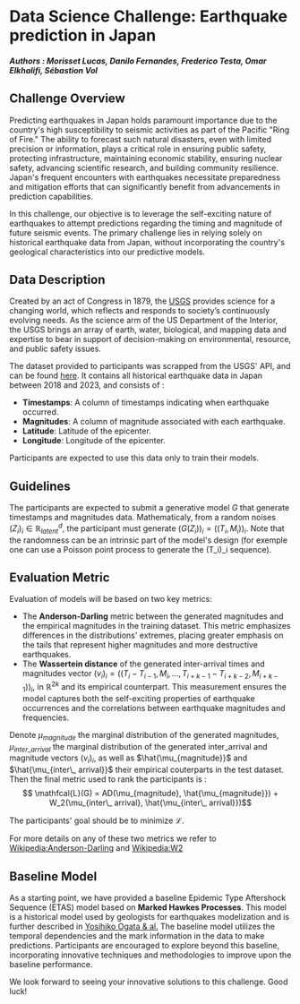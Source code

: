 # Data Science Challenge: Earthquake prediction in Japan
##### Authors : Morisset Lucas, Danilo Fernandes, Frederico Testa, Omar Elkhalifi, Sébastion Vol

## Challenge Overview

Predicting earthquakes in Japan holds paramount importance due to the country's high susceptibility to seismic activities as part of the Pacific "Ring of Fire." The ability to forecast such natural disasters, even with limited precision or information, plays a critical role in ensuring public safety, protecting infrastructure, maintaining economic stability, ensuring nuclear safety, advancing scientific research, and building community resilience. Japan's frequent encounters with earthquakes necessitate preparedness and mitigation efforts that can significantly benefit from advancements in prediction capabilities. 

In this challenge, our objective is to leverage the self-exciting nature of earthquakes to attempt predictions regarding the timing and magnitude of future seismic events. The primary challenge lies in relying solely on historical earthquake data from Japan, without incorporating the country's geological characteristics into our predictive models.

## Data Description

Created by an act of Congress in 1879, the [USGS](https://www.usgs.gov/) provides science for a changing world, which reflects and responds to society’s continuously evolving needs. As the science arm of the US Department of the Interior, the USGS brings an array of earth, water, biological, and mapping data and expertise to bear in support of decision-making on environmental, resource, and public safety issues.

The dataset provided to participants was scrapped from the USGS' API, and can be found [here](https://earthquake.usgs.gov/fdsnws/event/1/). It contains all historical earthquake data in Japan between 2018 and 2023, and consists of :
- **Timestamps**: A column of timestamps indicating when earthquake occurred.
- **Magnitudes**: A column of magnitude associated with each earthquake.
- **Latitude**: Latitude of the epicenter.
- **Longitude**: Longitude of the epicenter.

Participants are expected to use this data only to train their models.

## Guidelines

The participants are expected to submit a generative model $G$ that generate timestamps and magnitudes data. Mathematicaly, from a random noises $(Z_i)_i \in \mathbb{R}^d_{latent}$, the participant must generate $(G(Z_i))_i = ((T_i,M_i))_i$. Note that the randomness can be an intrinsic part of the model's design (for exemple one can use a Poisson point process to generate the (T_i)_i sequence). 

## Evaluation Metric

Evaluation of models will be based on two key metrics:
- The **Anderson-Darling** metric between the generated magnitudes and the empirical magnitudes in the training dataset. This metric emphasizes differences in the distributions' extremes, placing greater emphasis on the tails that represent higher magnitudes and more destructive earthquakes.
- The **Wassertein distance** of the generated inter-arrival times and magnitudes vector $(v_i)_i = ((T_{i} - T_{i-1}, M_i, ..., T_{i+k-1} - T_{i+k-2}, M_{i+k-1}))_i$, in $\mathbb{R}^{2k}$ and its empirical counterpart. This measurement ensures the model captures both the self-exciting properties of earthquake occurrences and the correlations between earthquake magnitudes and frequencies.


Denote $\mu_{magnitude}$ the marginal distribution of the generated magnitudes, $\mu_{inter\_ arrival}$ the marginal distribution of the generated inter_arrival and magnitude vectors $(v_i)_i$, as well as $\hat{\mu_{magnitude}}$ and $\hat{\mu_{inter\_ arrival}}$ their empirical couterparts in the test dataset. Then the final metric used to rank the participants is :
$$ \mathfcal{L}(G) = AD(\mu_{magnitude}, \hat{\mu_{magnitude}}) + W_2(\mu_{inter\_ arrival}, \hat{\mu_{inter\_ arrival}})$$

The participants' goal should be to minimize $\mathcal{L}$.

For more details on any of these two metrics we refer to [Wikipedia:Anderson-Darling](https://en.wikipedia.org/wiki/Anderson%E2%80%93Darling_test) and [Wikipedia:W2](https://en.wikipedia.org/wiki/Wasserstein_metric)

## Baseline Model

As a starting point, we have provided a baseline Epidemic Type Aftershock Sequence (ETAS) model based on **Marked Hawkes Processes**. This model is a historical model used by geologists for earthquakes modelization and is further described in [Yosihiko Ogata & al.](https://link.springer.com/article/10.1023/A:1003403601725) The baseline model utilizes the temporal dependencies and the mark information in the data to make predictions. Participants are encouraged to explore beyond this baseline, incorporating innovative techniques and methodologies to improve upon the baseline performance.

We look forward to seeing your innovative solutions to this challenge. Good luck!